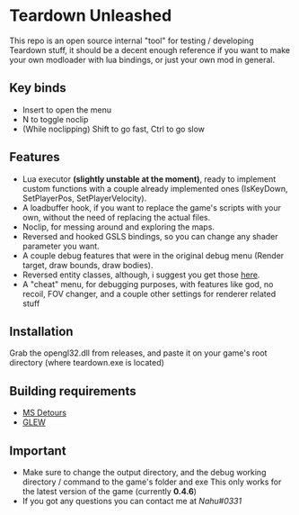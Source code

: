 # Teardown Unleashed
This repo is an open source internal "tool" for testing / developing Teardown stuff, it should be a decent enough reference if you want to make your own modloader with lua bindings, or just your own mod in general.

## Key binds
* Insert to open the menu
* N to toggle noclip
* (While noclipping) Shift to go fast, Ctrl to go slow

## Features
* Lua executor **(slightly unstable at the moment)**, ready to implement custom functions with a couple already implemented ones (IsKeyDown, SetPlayerPos, SetPlayerVelocity).
* A loadbuffer hook, if you want to replace the game's scripts with your own, without the need of replacing the actual files.
* Noclip, for messing around and exploring the maps.
* Reversed and hooked GSLS bindings, so you can change any shader parameter you want.
* A couple debug features that were in the original debug menu (Render target, draw bounds, draw bodies).
* Reversed entity classes, although, i suggest you get those [here](https://github.com/SK83RJOSH/Teardown).
* A "cheat" menu, for debugging purposes, with features like god, no recoil, FOV changer, and a couple other settings for renderer related stuff

## Installation
Grab the opengl32.dll from releases, and paste it on your game's root directory (where teardown.exe is located)

## Building requirements
* [MS Detours](https://github.com/microsoft/Detours/releases)
* [GLEW](http://glew.sourceforge.net/)

## Important
* Make sure to change the output directory, and the debug working directory / command to the game's folder and exe
This only works for the latest version of the game (currently **0.4.6**)
* If you got any questions you can contact me at *Nahu#0331*
